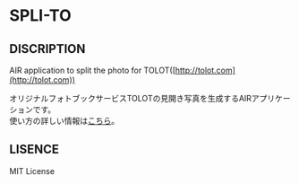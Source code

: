 SPLI-TO
=======

DISCRIPTION
-------
AIR application to split the photo for TOLOT([http://tolot.com](http://tolot.com))

オリジナルフォトブックサービスTOLOTの見開き写真を生成するAIRアプリケーションです。  
使い方の詳しい情報は[こちら](http://www.littlepad.net/blog/2012/07/30/080453)。

LISENCE
-------
MIT License
